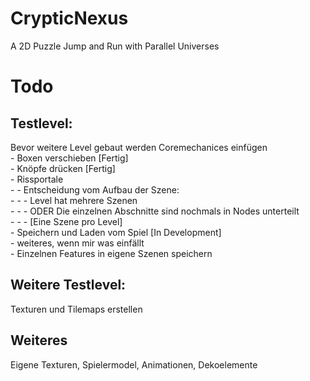 # CrypticNexus
 A 2D Puzzle Jump and Run with Parallel Universes</br>

# Todo
## Testlevel:</br>
Bevor weitere Level gebaut werden Coremechanices einfügen</br>
	-	Boxen verschieben [Fertig]</br>
	-	Knöpfe drücken	  [Fertig]</br>
	-	Rissportale</br>
	-	-	Entscheidung vom Aufbau der Szene:</br>
	-	-	-	Level hat mehrere Szenen</br>
	-	-	-	ODER Die einzelnen Abschnitte sind nochmals in Nodes unterteilt</br>
	-	-	-	[Eine Szene pro Level]</br>
	-	Speichern und Laden vom Spiel [In Development]</br>
	-	weiteres, wenn mir was einfällt</br>
	-	Einzelnen Features in eigene Szenen speichern</br>

## Weitere Testlevel:</br>
Texturen und Tilemaps erstellen</br>

## Weiteres</br>
Eigene Texturen, Spielermodel, Animationen, Dekoelemente</br>
